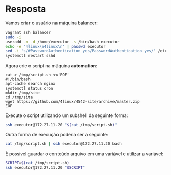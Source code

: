 # Resposta

Vamos criar o usuário na máquina balancer:

```bash
vagrant ssh balancer
sudo -i
useradd -m -d /home/executor -s /bin/bash executor
echo -e '4linux\n4linux\n' | passwd executor
sed -i 's/#PasswordAuthentication yes/PasswordAuthentication yes/' /etc/ssh/sshd_config
systemctl restart sshd
```

Agora crie o script na máquina **automation**:

```
cat > /tmp/script.sh <<'EOF'
#!/bin/bash
apt-cache search nginx
systemctl status cron
mkdir /tmp/site
cd /tmp/site
wget https://github.com/4linux/4542-site/archive/master.zip
EOF
```

Execute o script utilizando um subshell da seguinte forma:

```bash
ssh executor@172.27.11.20 "$(cat /tmp/script.sh)"
```

Outra forma de execução poderia ser a seguinte:

```bash
cat /tmp/script.sh | ssh executor@172.27.11.20 bash
```

È possível guardar o conteúdo arquivo em uma variável e utilizar a variável:

```bash
SCRIPT=$(cat /tmp/script.sh)
ssh executor@172.27.11.20 "$SCRIPT"
```
